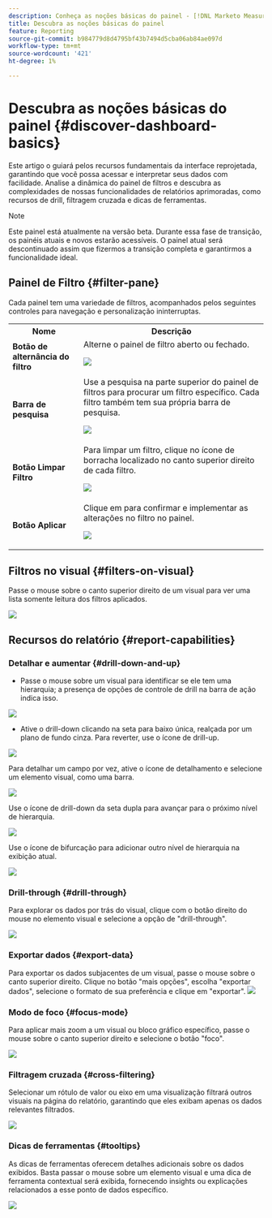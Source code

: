```yaml
---
description: Conheça as noções básicas do painel - [!DNL Marketo Measure] - Produto
title: Descubra as noções básicas do painel
feature: Reporting
source-git-commit: b984779d8d4795bf43b7494d5cba06ab84ae097d
workflow-type: tm+mt
source-wordcount: '421'
ht-degree: 1%

---
```


# Descubra as noções básicas do painel {#discover-dashboard-basics}

Este artigo o guiará pelos recursos fundamentais da interface reprojetada, garantindo que você possa acessar e interpretar seus dados com facilidade. Analise a dinâmica do painel de filtros e descubra as complexidades de nossas funcionalidades de relatórios aprimoradas, como recursos de drill, filtragem cruzada e dicas de ferramentas.

>[!NOTE]
>
>Este painel está atualmente na versão beta. Durante essa fase de transição, os painéis atuais e novos estarão acessíveis. O painel atual será descontinuado assim que fizermos a transição completa e garantirmos a funcionalidade ideal.

## Painel de Filtro {#filter-pane}

Cada painel tem uma variedade de filtros, acompanhados pelos seguintes controles para navegação e personalização ininterruptas.

<table style="table-layout:auto"> 
 <tbody> 
  <tr> 
   <th>Nome</th> 
   <th>Descrição</th>
  </tr> 
  <tr> 
   <td><b>Botão de alternância do filtro</b></td>
   <td>Alterne o painel de filtro aberto ou fechado.
   <p><img src="assets/discover-dashboard-basics-1.png"></td>
  </tr>
  <tr> 
   <td><b>Barra de pesquisa</b></td>
   <td>Use a pesquisa na parte superior do painel de filtros para procurar um filtro específico. Cada filtro também tem sua própria barra de pesquisa.
   <p><img src="assets/discover-dashboard-basics-2.png"></td>
  </tr>
   <tr> 
   <td><b>Botão Limpar Filtro</b></td>
   <td>Para limpar um filtro, clique no ícone de borracha localizado no canto superior direito de cada filtro.
   <p><img src="assets/discover-dashboard-basics-3.png"></td>
  </tr>
  <tr> 
   <td><b>Botão Aplicar</b></td>
   <td>Clique em para confirmar e implementar as alterações no filtro no painel.
   <p><img src="assets/discover-dashboard-basics-3a.png"></td>
  </tr>
 </tbody> 
</table>

## Filtros no visual {#filters-on-visual}

Passe o mouse sobre o canto superior direito de um visual para ver uma lista somente leitura dos filtros aplicados.

![](assets/discover-dashboard-basics-3b.png)

## Recursos do relatório {#report-capabilities}

### Detalhar e aumentar {#drill-down-and-up}

* Passe o mouse sobre um visual para identificar se ele tem uma hierarquia; a presença de opções de controle de drill na barra de ação indica isso.

![](assets/discover-dashboard-basics-4.png)

* Ative o drill-down clicando na seta para baixo única, realçada por um plano de fundo cinza. Para reverter, use o ícone de drill-up.

![](assets/discover-dashboard-basics-5.png)

Para detalhar um campo por vez, ative o ícone de detalhamento e selecione um elemento visual, como uma barra.

![](assets/discover-dashboard-basics-6.gif)

Use o ícone de drill-down da seta dupla para avançar para o próximo nível de hierarquia.

![](assets/discover-dashboard-basics-7.gif)

Use o ícone de bifurcação para adicionar outro nível de hierarquia na exibição atual.

![](assets/discover-dashboard-basics-8.gif)

### Drill-through {#drill-through}

Para explorar os dados por trás do visual, clique com o botão direito do mouse no elemento visual e selecione a opção de &quot;drill-through&quot;.

![](assets/discover-dashboard-basics-9.gif)

### Exportar dados {#export-data}

Para exportar os dados subjacentes de um visual, passe o mouse sobre o canto superior direito. Clique no botão &quot;mais opções&quot;, escolha &quot;exportar dados&quot;, selecione o formato de sua preferência e clique em &quot;exportar&quot;.
![](assets/discover-dashboard-basics-10.gif)

### Modo de foco {#focus-mode}

Para aplicar mais zoom a um visual ou bloco gráfico específico, passe o mouse sobre o canto superior direito e selecione o botão &quot;foco&quot;.

![](assets/discover-dashboard-basics-11.gif)

### Filtragem cruzada {#cross-filtering}

Selecionar um rótulo de valor ou eixo em uma visualização filtrará outros visuais na página do relatório, garantindo que eles exibam apenas os dados relevantes filtrados.

![](assets/discover-dashboard-basics-12.gif)

### Dicas de ferramentas {#tooltips}

As dicas de ferramentas oferecem detalhes adicionais sobre os dados exibidos. Basta passar o mouse sobre um elemento visual e uma dica de ferramenta contextual será exibida, fornecendo insights ou explicações relacionados a esse ponto de dados específico.

![](assets/discover-dashboard-basics-13.gif)
